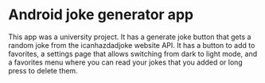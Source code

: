 # Android joke generator app

This app was a university project. It has a generate joke button that gets a random joke from the icanhazdadjoke website API. It has a button to add to favorites, a settings page that allows switching from dark to light mode, and a favorites menu where you can read your jokes that you added or long press to delete them.

